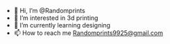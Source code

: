 - 👋 Hi, I’m @Randomprints
- 👀 I’m interested in 3d printing
- 🌱 I’m currently learning designing
 - 📫 How to reach me Randomprints9925@gmail.com

<!---
Randomprints/Randomprints is a ✨ special ✨ repository because its `README.md` (this file) appears on your GitHub profile.
You can click the Preview link to take a look at your changes.
--->
